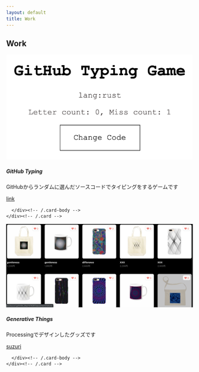```yaml
---
layout: default
title: Work
---
```

## Work

<!-- <img src="img/typing.png" width="200">
* [GitHub Typing](https://calm-chamber-39150.herokuapp.com/) -->

<!-- <img src="img/generative.png" width="200">
* [Generative Things](https://suzuri.jp/hir0ki_0ka) -->

<div class="row">
</div><!-- /.row -->


<div class="row">
  <div class="col-sm-6 col-md-3">
    <div class="card img-thumbnail">
      <img class="card-img-top" src="img/typing.png" alt="画像">
      <div class="card-body px-2 py-3">
        <h5 class="card-title">GitHub Typing</h5>
        <p class="card-text">GitHubからランダムに選んだソースコードでタイピングをするゲームです</p>
        <p class="mb-0"><a href="https://calm-chamber-39150.herokuapp.com/" class="btn btn-primary btn-sm">link</a></p>

      </div><!-- /.card-body -->
    </div><!-- /.card -->
  </div><!-- /.col-sm-6.col-md-3 -->
   <div class="col-sm-6 col-md-3">
    <div class="card img-thumbnail">
      <img class="card-img-top" src="img/generative.png" alt="画像">
      <div class="card-body px-2 py-3">
        <h5 class="card-title">Generative Things</h5>
        <p class="card-text">Processingでデザインしたグッズです</p>
        <p class="mb-0"><a href="https://suzuri.jp/hir0ki_0ka" class="btn btn-primary btn-sm">suzuri</a></p>

      </div><!-- /.card-body -->
    </div><!-- /.card -->
  </div><!-- /.col-sm-6.col-md-3 -->
</div><!-- /.row -->